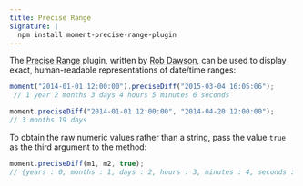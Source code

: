 ```yaml
---
title: Precise Range
signature: |
  npm install moment-precise-range-plugin
---
```


The [Precise Range](http://codebox.org.uk/pages/moment-date-range-plugin) plugin, written by [Rob Dawson](https://github.com/codebox), can be used to display exact, human-readable representations of date/time ranges:

```javascript
moment("2014-01-01 12:00:00").preciseDiff("2015-03-04 16:05:06");
 // 1 year 2 months 3 days 4 hours 5 minutes 6 seconds
```

```javascript
moment.preciseDiff("2014-01-01 12:00:00", "2014-04-20 12:00:00");
// 3 months 19 days
```

To obtain the raw numeric values rather than a string, pass the value `true` as the third argument to the method:

```javascript
moment.preciseDiff(m1, m2, true); 
// {years : 0, months : 1, days : 2, hours : 3, minutes : 4, seconds : 5, firstDateWasLater : false}
```